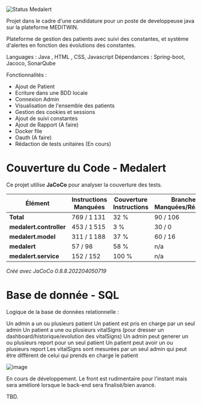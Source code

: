 
![Status](https://img.shields.io/badge/status-WIP-yellow) Medalert

Projet dans le cadre d'une candidature pour un poste de developpeuse java sur la plateforme MEDITWIN. 

Plateforme de gestion des patients avec suivi des constantes, et système d'alertes en fonction des évolutions des constantes. 

Languages : Java , HTML , CSS, Javascript
Dépendances : Spring-boot, Jacoco, SonarQube

Fonctionnalités : 

- Ajout de Patient
- Ecriture dans une BDD locale
- Connexion Admin
- Visualisation de l'ensemble des patients
- Gestion des cookies et sessions 
- Ajout de suivi constantes
- Ajout de Rapport (A faire) 
- Docker file 
- Oauth (A faire)
- Rédaction de tests unitaires (En cours)

# Couverture du Code - Medalert

Ce projet utilise **JaCoCo** pour analyser la couverture des tests.

| Élément                | Instructions Manquées | Couverture Instructions | Branches Manquées/Réalisées | Couverture Branches | Complexité | Lignes Manquées | Méthodes Manquées | Classes Manquées |
|------------------------|----------------------|-------------------------|-------------------|---------------------|------------|----------------|----------------|----------------|
| **Total**             | 769 / 1 131          | 32 %                    | 90 / 106         | 15 %                | 72         | 146            | 20             | 2              |
| **medalert.controller** | 453 / 1 515         | 3 %                     | 30 / 0          | 0 %                 | 28         | 115            | 13             | 0              |
| **medalert.model**      | 311 / 1 188         | 37 %                    | 60 / 16          | 21 %                | 43         | 29             | 6              | 2              |
| **medalert**           | 57 / 98             | 58 %                    | n/a              | n/a                 | 1          | 2              | 1              | 0              |
| **medalert.service**   | 152 / 152           | 100 %                   | n/a              | n/a                 | 0          | 0              | 0              | 0              |

_Créé avec JaCoCo 0.8.8.202204050719_

# Base de donnée - SQL
Logique de la base de données relationnelle : 



Un admin a un ou plusieurs patient
Un patient est pris en charge par un seul admin
Un patient a une ou plusieurs vitalSigns (pour dresser un dashboard/historique/evolution des vitalSigns)
Un admin peut generer un ou plusieurs report pour un seul patient
Un patient peut avoir un ou plusieurs report
Les vitalSigns sont mesurées par un seul admin qui peut être différent de celui qui prends en charge le patient

![image](https://github.com/user-attachments/assets/318930d2-fd7c-4d08-b0da-bd5d2400bc12)

En cours de développement. Le front est rudimentaire pour l'instant mais sera amélioré lorsque le back-end sera finalisé/bien avancé. 

TBD.
